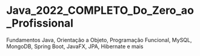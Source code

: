 # Java_2022_COMPLETO_Do_Zero_ao_Profissional
Fundamentos Java, Orientação a Objeto, Programação Funcional, MySQL, MongoDB, Spring Boot, JavaFX, JPA, Hibernate e mais
